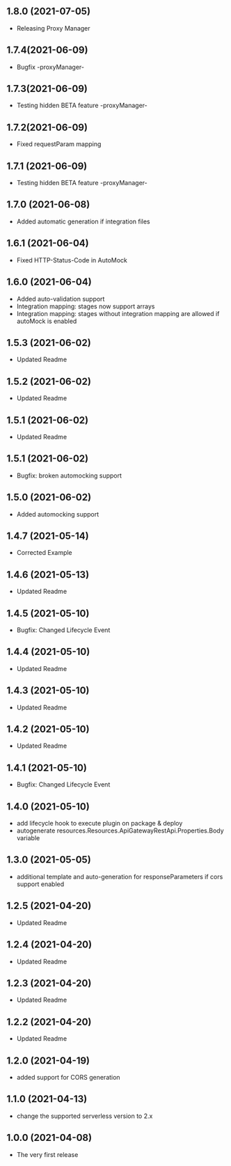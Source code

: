 ## 1.8.0 (2021-07-05)
- Releasing Proxy Manager

## 1.7.4(2021-06-09)
- Bugfix -proxyManager-

## 1.7.3(2021-06-09)
- Testing hidden BETA feature -proxyManager-

## 1.7.2(2021-06-09)
- Fixed requestParam mapping

## 1.7.1 (2021-06-09)
- Testing hidden BETA feature -proxyManager-

## 1.7.0 (2021-06-08)
- Added automatic generation if integration files

## 1.6.1 (2021-06-04)
- Fixed HTTP-Status-Code in AutoMock

## 1.6.0 (2021-06-04)
- Added auto-validation support
- Integration mapping: stages now support arrays
- Integration mapping: stages without integration mapping are allowed if autoMock is enabled

## 1.5.3 (2021-06-02)
- Updated Readme

## 1.5.2 (2021-06-02)
- Updated Readme

## 1.5.1 (2021-06-02)
- Updated Readme

## 1.5.1 (2021-06-02)
- Bugfix: broken automocking support

## 1.5.0 (2021-06-02)
- Added automocking support

## 1.4.7 (2021-05-14)
- Corrected Example

## 1.4.6 (2021-05-13)
- Updated Readme

## 1.4.5 (2021-05-10)
- Bugfix: Changed Lifecycle Event

## 1.4.4 (2021-05-10)
- Updated Readme

## 1.4.3 (2021-05-10)
- Updated Readme

## 1.4.2 (2021-05-10)
- Updated Readme

## 1.4.1 (2021-05-10)
- Bugfix: Changed Lifecycle Event

## 1.4.0 (2021-05-10)
- add lifecycle hook to execute plugin on package & deploy
- autogenerate resources.Resources.ApiGatewayRestApi.Properties.Body variable

## 1.3.0 (2021-05-05)
- additional template and auto-generation for responseParameters if cors support enabled

## 1.2.5 (2021-04-20)
- Updated Readme

## 1.2.4 (2021-04-20)
- Updated Readme

## 1.2.3 (2021-04-20)
- Updated Readme

## 1.2.2 (2021-04-20)
- Updated Readme

## 1.2.0 (2021-04-19)
- added support for CORS generation

## 1.1.0 (2021-04-13)
- change the supported serverless version to 2.x

## 1.0.0 (2021-04-08)
- The very first release
